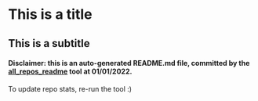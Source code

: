 # This is a title
## This is a subtitle
#### Disclaimer: this is an auto-generated README.md file, committed by the [all_repos_readme](https://github.com/uryyakir/all-repos-readme) tool at 01/01/2022.
To update repo stats, re-run the tool :)